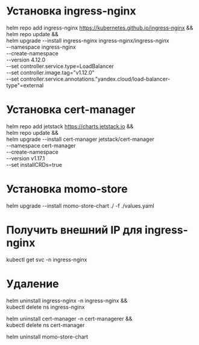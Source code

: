 # Установка ingress-nginx
helm repo add ingress-nginx https://kubernetes.github.io/ingress-nginx && \
helm repo update && \
helm upgrade --install ingress-nginx ingress-nginx/ingress-nginx \
  --namespace ingress-nginx \
  --create-namespace \
  --version 4.12.0 \
  --set controller.service.type=LoadBalancer \
  --set controller.image.tag="v1.12.0" \
  --set controller.service.annotations."yandex\.cloud/load-balancer-type"=external

# Установка cert-manager
helm repo add jetstack https://charts.jetstack.io && \
helm repo update && \
helm upgrade --install cert-manager jetstack/cert-manager \
  --namespace cert-manager \
  --create-namespace \
  --version v1.17.1  \
  --set installCRDs=true

# Установка momo-store
helm upgrade --install momo-store-chart ./ -f ./values.yaml

# Получить внешний IP для ingress-nginx
kubectl get svc -n ingress-nginx

# Удаление

helm uninstall ingress-nginx -n ingress-nginx && \
kubectl delete ns ingress-nginx

helm uninstall cert-manager -n cert-managerer && \
kubectl delete ns cert-manager

helm uninstall momo-store-chart